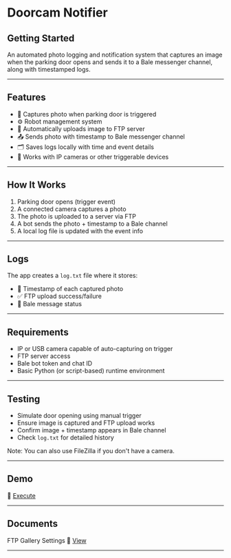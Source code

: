 # Doorcam Notifier

## Getting Started

An automated photo logging and notification system that captures an image when the parking door opens and sends it to a Bale messenger channel, along with timestamped logs.

---


## Features

- 📸 Captures photo when parking door is triggered
- ⚙️ Robot management system
- 🚀 Automatically uploads image to FTP server
- 📤 Sends photo with timestamp to Bale messenger channel
- 🗂️ Saves logs locally with time and event details
- 🧩 Works with IP cameras or other triggerable devices

---

##  How It Works

1. Parking door opens (trigger event)
2. A connected camera captures a photo
3. The photo is uploaded to a server via FTP
4. A bot sends the photo + timestamp to a Bale channel
5. A local log file is updated with the event info

---

## Logs

The app creates a `log.txt` file where it stores:
- 📅 Timestamp of each captured photo
- ✅ FTP upload success/failure
- 💬 Bale message status

---

## Requirements
- IP or USB camera capable of auto-capturing on trigger
- FTP server access
- Bale bot token and chat ID
- Basic Python (or script-based) runtime environment

---

## Testing
- Simulate door opening using manual trigger
- Ensure image is captured and FTP upload works
- Confirm image + timestamp appears in Bale channel
- Check `log.txt` for detailed history

 Note: You can also use FileZilla if you don't have a camera.

---

## Demo


📎 [Execute](https://drive.google.com/drive/folders/1HjbV6S078ayRYL2unL7urI5lNrDyTqX8?usp=sharing)

---

## Documents

FTP Gallery Settings 📎 [View](https://docs.google.com/document/d/1tYmgI_Uj_THKlP67nGHZtF7_qWibIm5nDwBjojQCiws/edit?usp=sharing)


---
